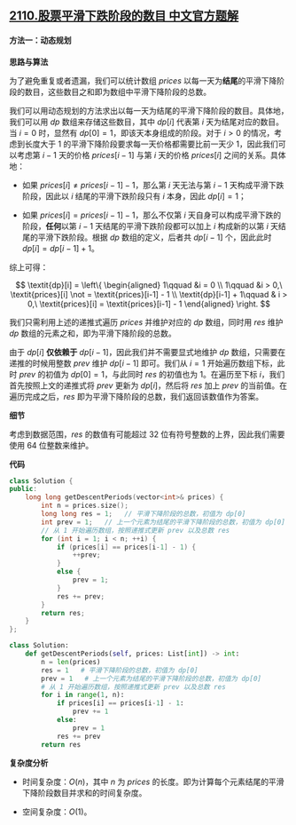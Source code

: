 ## [2110.股票平滑下跌阶段的数目 中文官方题解](https://leetcode.cn/problems/number-of-smooth-descent-periods-of-a-stock/solutions/100000/gu-piao-ping-hua-xia-die-jie-duan-de-shu-w3hi)
#### 方法一：动态规划

**思路与算法**

为了避免重复或者遗漏，我们可以统计数组 $\textit{prices}$ 以每一天为**结尾**的平滑下降阶段的数目，这些数目之和即为数组中平滑下降阶段的总数。

我们可以用动态规划的方法求出以每一天为结尾的平滑下降阶段的数目。具体地，我们可以用 $\textit{dp}$ 数组来存储这些数目，其中 $\textit{dp}[i]$ 代表第 $i$ 天为结尾对应的数目。当 $i = 0$ 时，显然有 $\textit{dp}[0] = 1$，即该天本身组成的阶段。对于 $i > 0$ 的情况，考虑到长度大于 $1$ 的平滑下降阶段要求每一天价格都需要比前一天少 $1$，因此我们可以考虑第 $i - 1$ 天的价格 $\textit{prices}[i-1]$ 与第 $i$ 天的价格 $\textit{prices}[i]$ 之间的关系。具体地：

- 如果 $\textit{prices}[i] \not = \textit{prices}[i-1] - 1$，那么第 $i$ 天无法与第 $i - 1$ 天构成平滑下跌阶段，因此以 $i$ 结尾的平滑下跌阶段只有 $i$ 本身，因此 $\textit{dp}[i] = 1$；

- 如果 $\textit{prices}[i] = \textit{prices}[i-1] - 1$，那么不仅第 $i$ 天自身可以构成平滑下跌的阶段，**任何**以第 $i - 1$ 天结尾的平滑下跌阶段都可以加上 $i$ 构成新的以第 $i$ 天结尾的平滑下跌阶段。根据 $\textit{dp}$ 数组的定义，后者共 $\textit{dp}[i-1]$ 个，因此此时 $\textit{dp}[i] = \textit{dp}[i-1] + 1$。

综上可得：

$$
\textit{dp}[i] = \left\{
\begin{aligned}
1\qquad &i = 0 \\
1\qquad &i > 0,\ \textit{prices}[i] \not = \textit{prices}[i-1] - 1 \\
\textit{dp}[i-1] + 1\qquad & i > 0,\ \textit{prices}[i] = \textit{prices}[i-1] - 1
\end{aligned}
\right.
$$

我们只需利用上述的递推式遍历 $\textit{prices}$ 并维护对应的 $\textit{dp}$ 数组，同时用 $\textit{res}$ 维护 $\textit{dp}$ 数组的元素之和，即为平滑下降阶段的总数。

由于 $\textit{dp}[i]$ **仅依赖于** $\textit{dp}[i-1]$，因此我们并不需要显式地维护 $\textit{dp}$ 数组，只需要在递推的时候用整数 $\textit{prev}$ 维护 $\textit{dp}[i-1]$ 即可。我们从 $i = 1$ 开始遍历数组下标，此时 $\textit{prev}$ 的初值为 $\textit{dp}[0] = 1$，与此同时 $\textit{res}$ 的初值也为 $1$。在遍历至下标 $i$，我们首先按照上文的递推式将 $\textit{prev}$ 更新为 $\textit{dp}[i]$，然后将 $\textit{res}$ 加上 $\textit{prev}$ 的当前值。在遍历完成之后，$\textit{res}$ 即为平滑下降阶段的总数，我们返回该数值作为答案。

**细节**

考虑到数据范围，$\textit{res}$ 的数值有可能超过 $32$ 位有符号整数的上界，因此我们需要使用 $64$ 位整数来维护。

**代码**

```C++ [sol1-C++]
class Solution {
public:
    long long getDescentPeriods(vector<int>& prices) {
        int n = prices.size();
        long long res = 1;   // 平滑下降阶段的总数，初值为 dp[0]
        int prev = 1;   // 上一个元素为结尾的平滑下降阶段的总数，初值为 dp[0]
        // 从 1 开始遍历数组，按照递推式更新 prev 以及总数 res
        for (int i = 1; i < n; ++i) {
            if (prices[i] == prices[i-1] - 1) {
                ++prev;    
            }
            else {
                prev = 1;
            }
            res += prev;
        }
        return res;
    }
};
```


```Python [sol1-Python3]
class Solution:
    def getDescentPeriods(self, prices: List[int]) -> int:
        n = len(prices)
        res = 1   # 平滑下降阶段的总数，初值为 dp[0]
        prev = 1   # 上一个元素为结尾的平滑下降阶段的总数，初值为 dp[0]
        # 从 1 开始遍历数组，按照递推式更新 prev 以及总数 res
        for i in range(1, n):
            if prices[i] == prices[i-1] - 1:
                prev += 1
            else:
                prev = 1
            res += prev
        return res
```


**复杂度分析**

- 时间复杂度：$O(n)$，其中 $n$ 为 $\textit{prices}$ 的长度。即为计算每个元素结尾的平滑下降阶段数目并求和的时间复杂度。

- 空间复杂度：$O(1)$。
